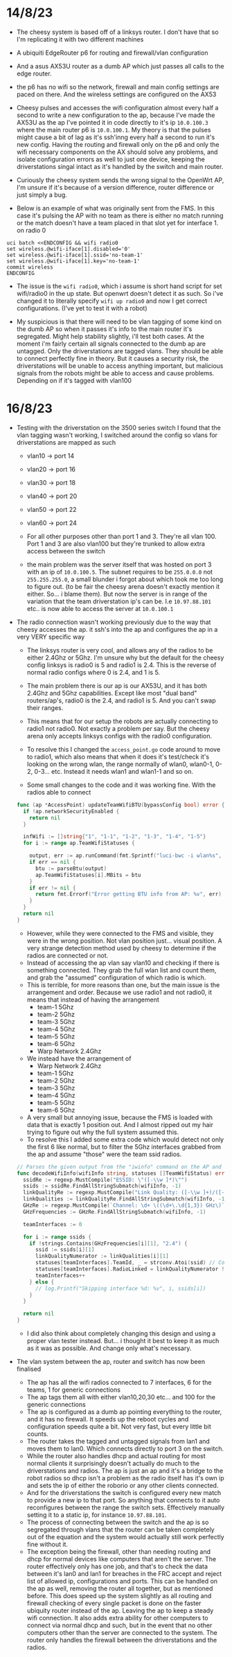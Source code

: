 # 14/8/23
- The cheesy system is based off of a linksys router. I don't have that so I'm replicating it with two different machines

- A ubiquiti EdgeRouter p6 for routing and firewall/vlan configuration
- And a asus AX53U router as a dumb AP which just passes all calls to the edge router.

- the p6 has no wifi so the network, firewall and main config settings are paced on there. And the wireless settings are configured on the AX53

- Cheesy pulses and accesses the wifi configuration almost every half a second to write a new configuration to the ap, because I've made the AX53U as the ap I've pointed it in code directly to it's ip `10.0.100.3` where the main router p6 is `10.0.100.1`. My theory is that the pulses might cause a bit of lag as it's ssh'inng every half a second to run it's new config. Having the routing and firewall only on the p6 and only the wifi necessary components on the AX should solve any problems, and isolate configuration errors as well to just one device, keeping the driverstations singal intact as it's handled by the switch and main router.

- Curiously the cheesy system sends the wrong signal to the OpenWrt AP, I'm unsure if it's because of a version difference, router difference or just simply a bug.

- Below is an example of what was originally sent from the FMS. In this case it's pulsing the AP with no team as there is either no match running or the match doesn't have a team placed in that slot yet for interface 1. on radio 0
```
uci batch <<ENDCONFIG && wifi radio0
set wireless.@wifi-iface[1].disabled='0'
set wireless.@wifi-iface[1].ssid='no-team-1'
set wireless.@wifi-iface[1].key='no-team-1'
commit wireless
ENDCONFIG
```

- The issue is the `wifi radio0`, which i assume is short hand script for set wifi/radio0 in the up state. But openwrt doesn't detect it as such. So i've changed it to literally specify `wifi up radio0` and now I get correct configurations. (I've yet to test it with a robot)

- My suspicious is that there will need to be vlan tagging of some kind on the dumb AP so when it passes it's info to the main router it's segregated. Might help stability slightly, i'll test both cases. At the moment i'm fairly certain all signals connected to the dumb ap are untagged. Only the driverstations are tagged vlans. They should be able to connect perfectly fine in theory. But it causes a security risk, the driverstations will be unable to access anything important, but malicious signals from the robots might be able to access and cause problems. Depending on if it's tagged with vlan100

# 16/8/23
- Testing with the driverstation on the 3500 series switch I found that the vlan tagging wasn't working, I switched around the config so vlans for driverstations are mapped as such

  - vlan10 -> port 14
  - vlan20 -> port 16
  - vlan30 -> port 18
  - vlan40 -> port 20
  - vlan50 -> port 22
  - vlan60 -> port 24

  - For all other purposes other than port 1 and 3. They're all vlan 100. Port 1 and 3 are also vlan100 but they're trunked to allow extra access between the switch

  - the main problem was the server itself that was hosted on port 3 with an ip of `10.0.100.5`. The subnet requires to be `255.0.0.0` not `255.255.255.0`, a small blunder i forgot about which took me too long to figure out. (to be fair the cheesy arena doesn't exactly mention it either. So... i blame them). But now the server is in range of the variation that the team driverstation ip's can be. I.e `10.97.88.101` etc.. is now able to access the server at `10.0.100.1`

- The radio connection wasn't working previously due to the way that cheesy accesses the ap. it ssh's into the ap and configures the ap in a very VERY specific way
  - The linksys router is very cool, and allows any of the radios to be either 2.4Ghz or 5Ghz. I'm unsure why but the default for the cheesy config linksys is radio0 is 5 and radio1 is 2.4. This is the reverse of normal radio configs where 0 is 2.4, and 1 is 5.
  - The main problem there is our ap is our AX53U, and it has both 2.4Ghz and 5Ghz capabilities. Except like most "dual band" routers/ap's, radio0 is the 2.4, and radio1 is 5. And you can't swap their ranges.
  - This means that for our setup the robots are actually connecting to radio1 not radio0. Not exactly a problem per say. But the cheesy arena only accepts linksys configs with the radio0 configuration.
  - To resolve this I changed the `access_point.go` code around to move to radio1, which also means that when it does it's test/check it's looking on the wrong wlan, the range normally of wlan0, wlan0-1, 0-2, 0-3... etc. Instead it needs wlan1 and wlan1-1 and so on.

  - Some small changes to the code and it was working fine. With the radios able to connect
  ```go
  func (ap *AccessPoint) updateTeamWifiBTU(bypassConfig bool) error {
    if !ap.networkSecurityEnabled {
      return nil
    }

    infWifi := []string{"1", "1-1", "1-2", "1-3", "1-4", "1-5"}
    for i := range ap.TeamWifiStatuses {

      output, err := ap.runCommand(fmt.Sprintf("luci-bwc -i wlan%s", infWifi[i]), bypassConfig)
      if err == nil {
        btu := parseBtu(output)
        ap.TeamWifiStatuses[i].MBits = btu
      }
      if err != nil {
        return fmt.Errorf("Error getting BTU info from AP: %v", err)
      }
    }
    return nil
  }
  ```

  - However, while they were connected to the FMS and visible, they were in the wrong position. Not vlan position just... visual position. A very strange detection method used by cheesy to determine if the radios are connected or not.
  - Instead of accessing the ap vlan say vlan10 and checking if there is something connected. They grab the full wlan list and count them, and grab the "assumed" configuration of which radio is which.
  - This is terrible, for more reasons than one, but the main issue is the arrangement and order. Because we use radio1 and not radio0, it means that instead of having the arrangement
    - team-1 5Ghz
    - team-2 5Ghz
    - team-3 5Ghz
    - team-4 5Ghz
    - team-5 5Ghz
    - team-6 5Ghz
    - Warp Network 2.4Ghz
  - We instead have the arrangement of
    - Warp Network 2.4Ghz
    - team-1 5Ghz
    - team-2 5Ghz
    - team-3 5Ghz
    - team-4 5Ghz
    - team-5 5Ghz
    - team-6 5Ghz
  - A very small but annoying issue, because the FMS is loaded with data that is exactly 1 position out. And I almost ripped out my hair trying to figure out why the full system assumed this.
  - To resolve this I added some extra code which would detect not only the first 6 like normal, but to filter the 5Ghz interfaces grabbed from the ap and assume "those" were the team ssid radios.
  ```go
  // Parses the given output from the "iwinfo" command on the AP and updates the given status structure with the result.
  func decodeWifiInfo(wifiInfo string, statuses []TeamWifiStatus) error {
    ssidRe := regexp.MustCompile("ESSID: \"([-\\w ]*)\"")
    ssids := ssidRe.FindAllStringSubmatch(wifiInfo, -1)
    linkQualityRe := regexp.MustCompile("Link Quality: ([-\\w ]+)/([-\\w ]+)")
    linkQualities := linkQualityRe.FindAllStringSubmatch(wifiInfo, -1)
    GHzRe := regexp.MustCompile(`Channel: \d+ \((\d+\.\d{1,3}) GHz\)`)
    GHzFrequencies := GHzRe.FindAllStringSubmatch(wifiInfo, -1)

    teamInterfaces := 0

    for i := range ssids {
      if !strings.Contains(GHzFrequencies[i][1], "2.4") {
        ssid := ssids[i][1]
        linkQualityNumerator := linkQualities[i][1]
        statuses[teamInterfaces].TeamId, _ = strconv.Atoi(ssid) // Convert non-numeric SSIDs to zero
        statuses[teamInterfaces].RadioLinked = linkQualityNumerator != "unknown"
        teamInterfaces++
      } else {
        // log.Printf("Skipping interface %d: %v", i, ssids[i])
      }
    }

    return nil
  }
  ```

  - I did also think about completely changing this design and using a proper vlan tester instead. But... i thought it best to keep it as much as it was as possible. And change only what's necessary.

- The vlan system between the ap, router and switch has now been finalised
  - The ap has all the wifi radios connected to 7 interfaces, 6 for the teams, 1 for generic connections
  - The ap tags them all with either vlan10,20,30 etc... and 100 for the generic connections
  - The ap is configured as a dumb ap pointing everything to the router, and it has no firewall. It speeds up the reboot cycles and configuration speeds quite a bit. Not very fast, but every little bit counts.
  - The router takes the tagged and untagged signals from lan1 and moves them to lan0. Which connects directly to port 3 on the switch.
  - While the router also handles dhcp and actual routing for most normal clients it surprisingly doesn't actually do much to the driverstations and radios. The ap is just an ap and it's a bridge to the robot radios so dhcp isn't a problem as the radio itself has it's own ip and sets the ip of either the roborio or any other clients connected.
  - And for the driverstations the switch is configured every new match to provide a new ip to that port. So anything that connects to it auto reconfigures between the range the switch sets. Effectively manually setting it to a static ip, for instance `10.97.88.101`.
  - The process of connecting between the switch and the ap is so segregated through vlans that the router can be taken completely out of the equation and the system would actually still work perfectly fine without it.
  - The exception being the firewall, other than needing routing and dhcp for normal devices like computers that aren't the server. The router effectively only has one job, and that's to check the data between it's lan0 and lan1 for breaches in the FRC accept and reject list of allowed ip, configurations and ports. This can be handled on the ap as well, removing the router all together, but as mentioned before. This does speed up the system slightly as all routing and firewall checking of every single packet is done on the faster ubiquity router instead of the ap. Leaving the ap to keep a steady wifi connection. It also adds extra ability for other computers to connect via normal dhcp and such, but in the event that no other computers other than the server are connected to the system. The router only handles the firewall between the driverstations and the radios.
